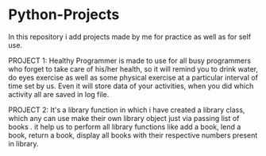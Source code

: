 # Python-Projects
In this repository i add projects made by me for practice as well as for self use. 

PROJECT 1:
Healthy Programmer is made to use for all busy programmers who forget to take care of his/her health, so it will remind you to drink water, do eyes exercise as well as some physical exercise at a particular interval of time set by us. Even it will store data of your activities, when you did which activity all are saved in log file.

PROJECT 2:
It's a library function in which i have created a library class, which any can use make their own library object just via passing list of books .
it help us to perform all library functions like add a book, lend a book, return a book, display all books with their respective numbers present in library.

